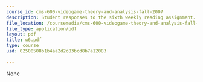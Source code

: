 ```yaml
---
course_id: cms-600-videogame-theory-and-analysis-fall-2007
description: Student responses to the sixth weekly reading assignment.
file_location: /coursemedia/cms-600-videogame-theory-and-analysis-fall-2007/02500508b1b4aa2d2c83bcd8b7a12083_w6.pdf
file_type: application/pdf
layout: pdf
title: w6.pdf
type: course
uid: 02500508b1b4aa2d2c83bcd8b7a12083

---
```

None